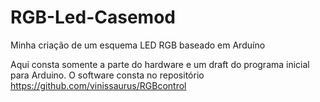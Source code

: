# RGB-Led-Casemod
Minha criação de um esquema LED RGB baseado em Arduíno

Aqui consta somente a parte do hardware e um draft do programa inicial para Arduino. O software consta no repositório https://github.com/vinissaurus/RGBcontrol
